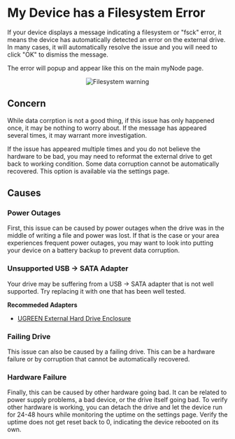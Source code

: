 # My Device has a Filesystem Error

If your device displays a message indicating a filesystem or "fsck" error, it means the device has automatically detected an error on the external drive. In many cases, it will automatically resolve the issue and you will need to click "OK" to dismiss the message.

The error will popup and appear like this on the main myNode page.

<center>
  <figure>
    <img src="/images/troubleshooting/fsck.png" alt="Filesystem warning">
  </figure>
</center>

## Concern

While data corrption is not a good thing, if this issue has only happened once, it may be nothing to worry about. If the message has appeared several times, it may warrant more investigation.

If the issue has appeared multiple times and you do not believe the hardware to be bad, you may need to reformat the external drive to get back to working condition. Some data corruption cannot be automatically recovered. This option is available via the settings page.

## Causes

### Power Outages

First, this issue can be caused by power outages when the drive was in the middle of writing a file and power was lost. If that is the case or your area experiences frequent power outages, you may want to look into putting your device on a battery backup to prevent data corruption.

### Unsupported USB -> SATA Adapter

Your drive may be suffering from a USB -> SATA adapter that is not well supported. Try replacing it with one that has been well tested.

**Recommeded Adapters**

+ [UGREEN External Hard Drive Enclosure](https://amzn.to/3b2gowf)

### Failing Drive

This issue can also be caused by a failing drive. This can be a hardware failure or by corruption that cannot be automatically recovered.

### Hardware Failure

Finally, this can be caused by other hardware going bad. It can be related to power supply problems, a bad device, or the drive itself going bad. To verify other hardware is working, you can detach the drive and let the device run for 24-48 hours while monitoring the uptime on the settings page. Verify the uptime does not get reset back to 0, indicating the device rebooted on its own.